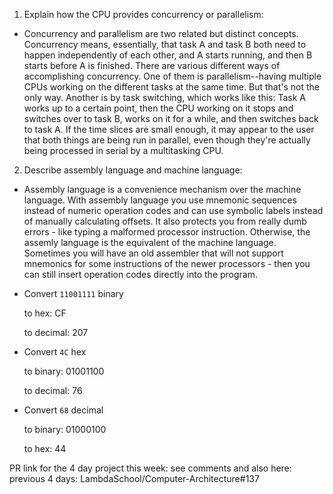 <!-- Answers to the Short Answer Essay Questions go here -->

1. Explain how the CPU provides concurrency or parallelism:
- Concurrency and parallelism are two related but distinct concepts.
Concurrency means, essentially, that task A and task B both need to happen independently of each other, and A starts running, and then B starts before A is finished.
There are various different ways of accomplishing concurrency. One of them is parallelism--having multiple CPUs working on the different tasks at the same time. But that's not the only way. Another is by task switching, which works like this: Task A works up to a certain point, then the CPU working on it stops and switches over to task B, works on it for a while, and then switches back to task A. If the time slices are small enough, it may appear to the user that both things are being run in parallel, even though they're actually being processed in serial by a multitasking CPU.

2. Describe assembly language and machine language:
- Assembly language is a convenience mechanism over the machine language. With assembly language you use mnemonic sequences instead of numeric operation codes and can use symbolic labels instead of manually calculating offsets. It also protects you from really dumb errors - like typing a malformed processor instruction.
Otherwise, the assemly language is the equivalent of the machine language. Sometimes you will have an old assembler that will not support mnemonics for some instructions of the newer processors - then you can still insert operation codes directly into the program.

* Convert `11001111` binary

    to hex: CF

    to decimal: 207


* Convert `4C` hex

    to binary:  01001100

    to decimal:  76


* Convert `68` decimal

    to binary:  01000100

    to hex: 44

PR link for the 4 day project this week: see comments and also here: previous 4 days: LambdaSchool/Computer-Architecture#137
